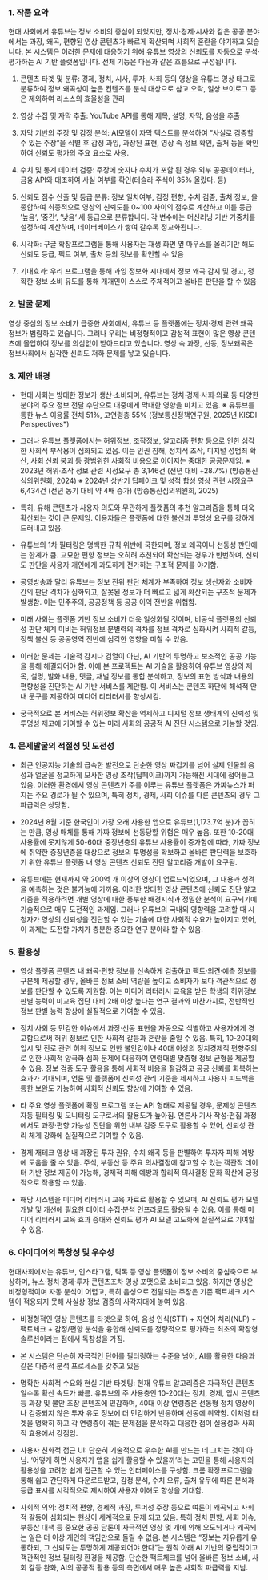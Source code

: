 
### 1. 작품 요약
현대 사회에서 유튜브는 정보 소비의 중심이 되었지만, 정치·경제·시사와 같은 공공 분야에서는 과장, 왜곡, 편향된 영상 콘텐츠가 빠르게 확산되며 사회적 혼란을 야기하고 있습니다. 본 시스템은 이러한 문제에 대응하기 위해 유튜브 영상의 신뢰도를 자동으로 분석·평가하는 AI 기반 플랫폼입니다. 전체 기능은 다음과 같은 흐름으로 구성됩니다.

 1. 콘텐츠 타겟 및 분류: 경제, 정치, 시사, 투자, 사회 등의 영상을 유튜브 영상 태그로 분류하여 정보 왜곡성이 높은 컨텐츠를 분석 대상으로 삼고 오락, 일상 브이로그 등은 제외하여 리소스의 효율성을 관리

 2. 영상 수집 및 자막 추출: YouTube API를 통해 제목, 설명, 자막, 음성을 추출
 3. 자막 기반의 주장 및 감정 분석: AI모델이 자막 텍스트를 분석하여 ”사실로 검증할 수 있는 주장“을 식별 후 감정 과잉, 과장된 표현, 영상 속 정보 확인, 출처 등을 확인하여 신뢰도 평가의 주요 요소로 사용.

 4. 수치 및 통계 데이터 검증: 주장에 숫자나 수치가 포함 된 경우 외부 공공데이터나, 금융 API와 대조하여 사실 여부를 확인(테슬라 주식이 35% 올랐다. 등)

 5. 신뢰도 점수 산출 및 등급 분류: 정보 일치여부, 감정 편향, 수치 검증, 출처 정보, 을 종합하여 최종적으로 영상의 신뢰도를 0~100 사이의 점수로 계산하고 이를 등급 ’높음‘, ’중간‘, ’낮음‘ 세 등급으로 분류합니다. 각 변수에는 머신러닝 기반 가중치를 설정하여 계산하며, 데이터베이스가 쌓여 갈수록 정교화됩니다.

 6. 시각화: 구글 확장프로그램을 통해 사용자는 재생 화면 옆 마우스를 올리기만 해도 신뢰도 등급, 팩트 여부, 출처 등의 정보를 확인할 수 있음

 7. 기대효과: 우리 프로그램을 통해 과잉 정보화 시대에서 정보 왜곡 감지 및 경고, 정확한 정보 소비 유도를 통해 개개인이 스스로 주체적이고 올바른 판단을 할 수 있음

### 2. 발굴 문제
영상 중심의 정보 소비가 급증한 사회에서, 유튜브 등 플랫폼에는 정치·경제 관련 왜곡 정보가 범람하고 있습니다. 그러나 우리는 비정형적이고 감성적 표현이 많은 영상 콘텐츠에 몰입하여 정보를 의심없이 받아드리고 있습니다. 영상 속 과장, 선동, 정보왜곡은 정보사회에서 심각한 신뢰도 저하 문제를 낳고 있습니다.

### 3. 제안 배경
 - 현대 사회는 방대한 정보가 생산·소비되며, 유튜브는 정치·경제·사회·의료 등 다양한 분야의 주요 정보 전달 수단으로 대중에게 막대한 영향을 미치고 있음.
※ 유튜브를 통한 뉴스 이용률 전체 51%, 고연령층 55% (정보통신정책연구원, 2025년 KISDI Perspectives*)

 - 그러나 유튜브 플랫폼에서는 허위정보, 조작정보, 알고리즘 편향 등으로 인한 심각한 사회적 부작용이 심화되고 있음. 이는 인권 침해, 정치적 조작, 디지털 성범죄 확산, 사회 신뢰 붕괴 등 광범위한 사회적 비용으로 이어지는 중대한 공공문제임.
※ 2023년 허위·조작 정보 관련 시정요구 총 3,146건 (전년 대비 +28.7%) (방송통신심의위원회, 2024)
※ 2024년 상반기 딥페이크 및 성적 합성 영상 관련 시정요구 6,434건 (전년 동기 대비 약 4배 증가) (방송통신심의위원회, 2025)

 - 특히, 유해 콘텐츠가 사용자 의도와 무관하게 플랫폼의 추천 알고리즘을 통해 더욱 확산되는 것이 큰 문제임. 이용자들은 플랫폼에 대한 불신과 투명성 요구를 강하게 드러내고 있음.

 - 유튜브의 1차 필터링은 명백한 규칙 위반에 국한되며, 정보 왜곡이나 선동성 판단에는 한계가 큼. 교묘한 편향 정보는 오히려 추천되어 확산되는 경우가 빈번하며, 신뢰도 판단을 사용자 개인에게 과도하게 전가하는 구조적 문제를 야기함.

 - 공영방송과 달리 유튜브는 정보 진위 판단 체계가 부족하여 정보 생산자와 소비자 간의 판단 격차가 심화되고, 잘못된 정보가 더 빠르고 넓게 확산되는 구조적 문제가 발생함. 이는 민주주의, 공공정책 등 공공 이익 전반을 위협함.

 - 미래 사회는 플랫폼 기반 정보 소비가 더욱 일상화될 것이며, 비공식 플랫폼의 신뢰성 판단 체계 미비는 허위정보 분별력의 격차를 정보 격차로 심화시켜 사회적 갈등, 정책 불신 등 공공영역 전반에 심각한 영향을 미칠 수 있음.

 - 이러한 문제는 기술적 감시나 검열이 아닌, AI 기반의 투명하고 보조적인 공공 기능을 통해 해결되어야 함. 이에 본 프로젝트는 AI 기술을 활용하여 유튜브 영상의 제목, 설명, 발화 내용, 댓글, 채널 정보를 통합 분석하고, 정보의 표현 방식과 내용의 편향성을 진단하는 AI 기반 서비스를 제안함. 이 서비스는 콘텐츠 하단에 해석적 안내 문구를 제공하여 미디어 리터러시를 향상시킴.

 - 궁극적으로 본 서비스는 허위정보 확산을 억제하고 디지털 정보 생태계의 신뢰성 및 투명성 제고에 기여할 수 있는 미래 사회의 공공적 AI 진단 시스템으로 기능할 것임.

### 4. 문제발굴의 적절성 및 도전성
- 최근 인공지능 기술의 급속한 발전으로 단순한 영상 짜깁기를 넘어 실제 인물의 음성과 얼굴을 정교하게 모사한 영상 조작(딥페이크)까지 가능해진 시대에 접어들고 있음. 이러한 환경에서 영상 콘텐츠가 주를 이루는 유튜브 플랫폼은 가짜뉴스가 퍼지는 주요 경로가 될 수 있으며, 특히 정치, 경제, 사회 이슈를 다룬 콘텐츠의 경우 그 파급력은 상당함.

 - 2024년 8월 기준 한국인이 가장 오래 사용한 앱으로 유튜브(1,173.7억 분)가 꼽히는 만큼, 영상 매체를 통해 가짜 정보에 선동당할 위험은 매우 높음. 또한 10-20대 사용률에 못지않게 50-60대 중장년층의 유튜브 사용률이 증가함에 따라, 가짜 정보에 취약한 중장년층을 대상으로 정보의 투명성을 확보하고 올바른 판단력을 보호하기 위한 유튜브 플랫폼 내 영상 콘텐츠 신뢰도 진단 알고리즘 개발이 요구됨.

 - 유튜브에는 현재까지 약 200억 개 이상의 영상이 업로드되었으며, 그 내용과 성격을 예측하는 것은 불가능에 가까움. 이러한 방대한 영상 콘텐츠에 신뢰도 진단 알고리즘을 적용하려면 개별 영상에 대한 풍부한 배경지식과 정밀한 분석이 요구되기에 기술적으로 매우 도전적인 과제임. 그러나 유튜브의 국내외 영향력을 고려할 때 시청자가 영상의 신뢰성을 진단할 수 있는 기술에 대한 사회적 수요가 높아지고 있어, 이 과제는 도전할 가치가 충분한 중요한 연구 분야라 할 수 있음.
### 5. 활용성
 - 영상 플랫폼 콘텐츠 내 왜곡·편향 정보를 신속하게 검출하고 팩트·의견·예측 정보를 구분해 제공할 경우, 올바른 정보 소비 역량을 높이고 소비자가 보다 객관적으로 정보를 판단할 수 있도록 지원함. 이는 미디어 리터러시 교육을 받은 학생의 허위정보 판별 능력이 미교육 집단 대비 2배 이상 높다는 연구 결과와 마찬가지로, 전반적인 정보 판별 능력 향상에 실질적으로 기여할 수 있음.

 - 정치·사회 등 민감한 이슈에서 과장·선동 표현을 자동으로 식별하고 사용자에게 경고함으로써 허위 정보로 인한 사회적 갈등과 혼란을 줄일 수 있음. 특히, 10-20대의 입시 및 진로 관련 허위 정보로 인한 불안감이나 40대 이상의 정치경제적 편향주의로 인한 사회적 양극화 심화 문제에 대응하여 연령대별 맞춤형 정보 균형을 제공할 수 있음. 정보 검증 도구 활용을 통해 사회적 비용을 절감하고 공공 신뢰를 회복하는 효과가 기대되며, 언론 및 플랫폼에 신뢰성 관리 기준을 제시하고 사용자 피드백을 통한 보완도 가능하여 사회적 신뢰도 향상에 기여할 수 있음.

 - 타 주요 영상 플랫폼에 확장 프로그램 또는 API 형태로 제공될 경우, 문제성 콘텐츠 자동 필터링 및 모니터링 도구로서의 활용도가 높아짐. 언론사 기사 작성·편집 과정에서도 과장·편향 가능성 진단을 위한 내부 검증 도구로 활용할 수 있어, 신뢰성 관리 체계 강화에 실질적으로 기여할 수 있음.

 - 경제·재테크 영상 내 과장된 투자 권유, 수치 왜곡 등을 판별하여 투자자 피해 예방에 도움을 줄 수 있음. 주식, 부동산 등 주요 의사결정에 참고할 수 있는 객관적 데이터 기반 정보 제공이 가능해, 경제적 피해 예방과 합리적 의사결정 문화 확산에 긍정적으로 작용할 수 있음.

 - 해당 시스템을 미디어 리터러시 교육 자료로 활용할 수 있으며, AI 신뢰도 평가 모델 개발 및 개선에 필요한 데이터 수집·분석 인프라로도 활용될 수 있음. 이를 통해 미디어 리터러시 교육 효과 증대와 신뢰도 평가 AI 모델 고도화에 실질적으로 기여할 수 있음.

### 6. 아이디어의 독창성 및 우수성
현대사회에서는 유튜브, 인스타그램, 틱톡 등 영상 플랫폼이 정보 소비의 중심축으로 부상하며, 뉴스·정치·경제·투자 콘텐츠조차 영상 포맷으로 소비되고 있음. 하지만 영상은 비정형적이며 자동 분석이 어렵고, 특히 음성으로 전달되는 주장은 기존 팩트체크 시스템이 적용되지 못해 사실상 정보 검증의 사각지대에 놓여 있음.

 - 비정형적인 영상 콘텐츠를 타겟으로 하여, 음성 인식(STT) + 자연어 처리(NLP) + 팩트체크 + 감정/편향 분석을 융합해 신뢰도를 정량적으로 평가하는 최초의 확장형 솔루션이라는 점에서 독창성을 가짐.

 - 본 시스템은 단순히 자극적인 단어를 필터링하는 수준을 넘어, AI를 활용한 다음과 같은 다층적 분석 프로세스를 갖추고 있음

 - 명확한 사회적 수요와 현실 기반 타겟팅: 현재 유튜브 알고리즘은 자극적인 콘텐츠일수록 확산 속도가 빠름. 유튜브의 주 사용층인 10-20대는 정치, 경제, 입시 콘텐츠 등 과장 및 불안 조장 콘텐츠에 민감하며, 40대 이상 연령층은 선동형 정치 영상이나 검증되지 않은 투자 유도 정보에 더 민감하게 반응하며 선동에 취약함. 이처럼 타겟을 명확히 하고 각 연령층이 겪는 문제점을 분석하고 대응한 점이 실용성과 사회적 효용에서 강점임.

 - 사용자 친화적 접근 UI: 단순히 기술적으로 우수한 AI를 만드는 데 그치는 것이 아님. ‘어떻게 하면 사용자가 앱을 쉽게 활용할 수 있을까’라는 고민을 통해 사용자의 활용성을 고려한 쉽게 접근할 수 있는 인터페이스를 구상함. 크롬 확장프로그램을 통해 쉽고 간단하게 다운로드받고, 감정 분석, 수치 오류, 출처 유무에 따른 분석과 등급 표시를 시각적으로 제시하여 사용자 이해도 향상을 기대함.

 - 사회적 의의: 정치적 편향, 경제적 과장, 루머성 주장 등으로 여론이 왜곡되고 사회적 갈등이 심화되는 현상이 세계적으로 문제 되고 있음. 특히 정치 편향, 사회 이슈, 부동산 대책 등 중요한 공공 담론이 자극적인 영상 몇 개에 의해 오도되거나 왜곡되는 일은 더 이상 개인의 책임만으로 돌릴 수 없음. 본 시스템은 “정보는 자유롭게 유통하되, 그 신뢰도는 투명하게 제공되어야 한다”는 원칙 아래 AI 기반의 중립적이고 객관적인 정보 필터링 환경을 제공함. 단순한 팩트체크를 넘어 올바른 정보 소비, 사회 갈등 완화, AI의 공공적 활용 등의 측면에서 매우 높은 사회적 파급력을 지님.
